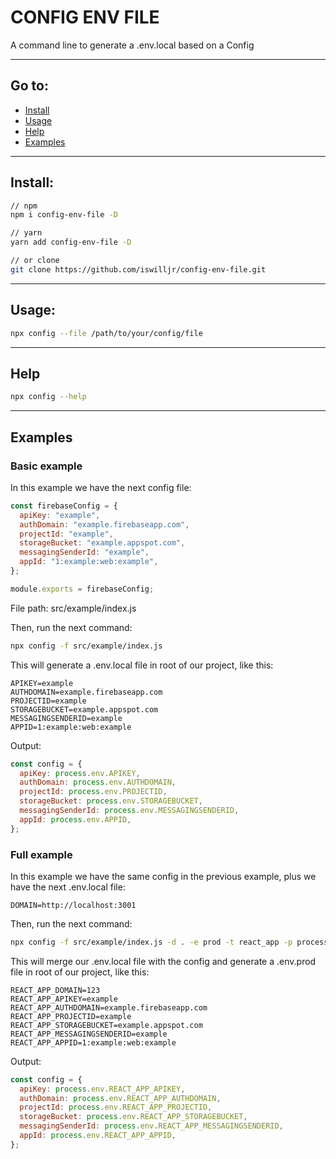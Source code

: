 # CONFIG ENV FILE

A command line to generate a .env.local based on a Config

---

## Go to:

- [Install](https://github.com/iswilljr/config-env-file#install)
- [Usage](https://github.com/iswilljr/config-env-file#usage)
- [Help](https://github.com/iswilljr/config-env-file#help)
- [Examples](https://github.com/iswilljr/config-env-file#examples)

---

## Install:

```bash
// npm
npm i config-env-file -D

// yarn
yarn add config-env-file -D

// or clone
git clone https://github.com/iswilljr/config-env-file.git
```

---

## Usage:

```bash
npx config --file /path/to/your/config/file
```

---

## Help

```bash
npx config --help
```

---

## Examples

### Basic example

In this example we have the next config file:

```javascript
const firebaseConfig = {
  apiKey: "example",
  authDomain: "example.firebaseapp.com",
  projectId: "example",
  storageBucket: "example.appspot.com",
  messagingSenderId: "example",
  appId: "1:example:web:example",
};

module.exports = firebaseConfig;
```

File path: src/example/index.js

Then, run the next command:

```bash
npx config -f src/example/index.js
```

This will generate a .env.local file in root of our project, like this:

```env
APIKEY=example
AUTHDOMAIN=example.firebaseapp.com
PROJECTID=example
STORAGEBUCKET=example.appspot.com
MESSAGINGSENDERID=example
APPID=1:example:web:example
```

Output:

```javascript
const config = {
  apiKey: process.env.APIKEY,
  authDomain: process.env.AUTHDOMAIN,
  projectId: process.env.PROJECTID,
  storageBucket: process.env.STORAGEBUCKET,
  messagingSenderId: process.env.MESSAGINGSENDERID,
  appId: process.env.APPID,
};
```

### Full example

In this example we have the same config in the previous example, plus we have the next .env.local file:

```env
DOMAIN=http://localhost:3001
```

Then, run the next command:

```bash
npx config -f src/example/index.js -d . -e prod -t react_app -p process -m .env.local
```

This will merge our .env.local file with the config and generate a .env.prod file in root of our project, like this:

```env
REACT_APP_DOMAIN=123
REACT_APP_APIKEY=example
REACT_APP_AUTHDOMAIN=example.firebaseapp.com
REACT_APP_PROJECTID=example
REACT_APP_STORAGEBUCKET=example.appspot.com
REACT_APP_MESSAGINGSENDERID=example
REACT_APP_APPID=1:example:web:example
```

Output:

```javascript
const config = {
  apiKey: process.env.REACT_APP_APIKEY,
  authDomain: process.env.REACT_APP_AUTHDOMAIN,
  projectId: process.env.REACT_APP_PROJECTID,
  storageBucket: process.env.REACT_APP_STORAGEBUCKET,
  messagingSenderId: process.env.REACT_APP_MESSAGINGSENDERID,
  appId: process.env.REACT_APP_APPID,
};
```
